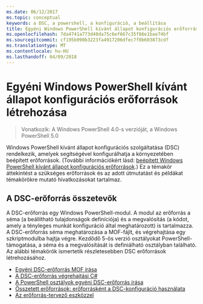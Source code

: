 ```yaml
---
ms.date: 06/12/2017
ms.topic: conceptual
keywords: a DSC, a powershell, a konfiguráció, a beállítása
title: Egyéni Windows PowerShell kívánt állapot konfigurációs erőforrások létrehozása
ms.openlocfilehash: 7da4741a773d40da75c6ef667c35f86e1bae74bf
ms.sourcegitcommit: cf195b090b3223fa4917206dfec7f0b603873cdf
ms.translationtype: MT
ms.contentlocale: hu-HU
ms.lasthandoff: 04/09/2018
---
```

# <a name="build-custom-windows-powershell-desired-state-configuration-resources"></a>Egyéni Windows PowerShell kívánt állapot konfigurációs erőforrások létrehozása

> Vonatkozik: A Windows PowerShell 4.0-s verzióját, a Windows PowerShell 5.0

Windows PowerShell kívánt állapot konfigurációs szolgáltatása (DSC) rendelkezik, amelyek segítségével konfigurálhatja a környezetében beépített erőforrások. (További információkért lásd: [beépített Windows PowerShell kívánt állapot konfigurációs erőforrások](builtInResource.md).) Ez a témakör áttekintést a szükséges erőforrások és az adott útmutatást és példákat témakörökre mutató hivatkozásokat tartalmaz.

## <a name="dsc-resource-components"></a>A DSC-erőforrás összetevők

A DSC-erőforrás egy Windows PowerShell-modul. A modul az erőforrás a séma (a beállítható tulajdonságok definíciója) és a megvalósítás (a kódot, amely a tényleges munkát konfiguráció által meghatározott) is tartalmazza. A DSC-erőforrás séma meghatározása a MOF-fájlt, és végrehajtása egy szkriptmodulba hajtja végre. Kezdődő 5-ös verzió osztályokat PowerShell-támogatása, a séma és a megvalósítását is definiálható osztályban található. Az alábbi témakörök ismertetik részletesebben DSC erőforrások létrehozásához.

* [Egyéni DSC-erőforrás MOF írása](authoringResourceMOF.md)
* [A DSC-erőforrás végrehajtási C#](authoringResourceMofCS.md)
* [A PowerShell osztályok egyéni DSC-erőforrás írása](authoringResourceClass.md)
* [Összetett erőforrások: erőforrásként a DSC-konfiguráció használata](authoringResourceComposite.md)
* [Az erőforrás-tervező eszközzel](authoringResourceMofDesigner.md)